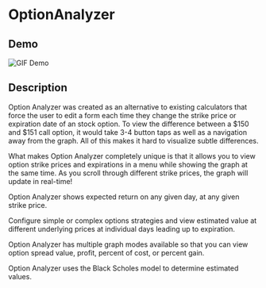 # OptionAnalyzer

## Demo
![GIF Demo](https://github.com/babaker5755/Option-Analyzer/blob/main/option_analyzer_gif.gif)


## Description
Option Analyzer was created as an alternative to existing calculators that force the user to edit a form each time they change the strike price or expiration date of an stock option. To view the difference between a $150 and $151 call option, it would take 3-4 button taps as well as a navigation away from the graph. All of this makes it hard to visualize subtle differences. 

What makes Option Analyzer completely unique is that it allows you to view  option strike prices and expirations in a menu while showing the graph at the same time. As you scroll through different strike prices, the graph will update in real-time! 

Option Analyzer shows expected return on any given day, at any given strike price. 

Configure simple or complex options strategies and view estimated value at different underlying prices at individual days leading up to expiration.

Option Analyzer has multiple graph modes available so that you can view option spread value, profit, percent of cost, or percent gain. 

Option Analyzer uses the Black Scholes model to determine estimated values.
